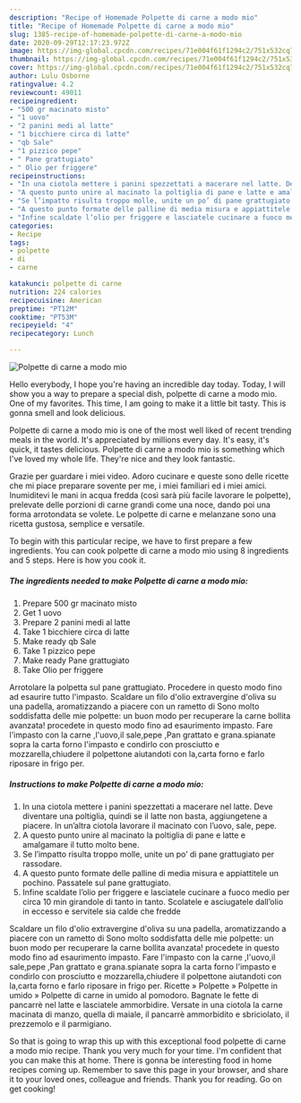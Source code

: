 ```yaml
---
description: "Recipe of Homemade Polpette di carne a modo mio"
title: "Recipe of Homemade Polpette di carne a modo mio"
slug: 1385-recipe-of-homemade-polpette-di-carne-a-modo-mio
date: 2020-09-29T12:17:23.972Z
image: https://img-global.cpcdn.com/recipes/71e004f61f1294c2/751x532cq70/polpette-di-carne-a-modo-mio-recipe-main-photo.jpg
thumbnail: https://img-global.cpcdn.com/recipes/71e004f61f1294c2/751x532cq70/polpette-di-carne-a-modo-mio-recipe-main-photo.jpg
cover: https://img-global.cpcdn.com/recipes/71e004f61f1294c2/751x532cq70/polpette-di-carne-a-modo-mio-recipe-main-photo.jpg
author: Lulu Osborne
ratingvalue: 4.2
reviewcount: 49011
recipeingredient:
- "500 gr macinato misto"
- "1 uovo"
- "2 panini medi al latte"
- "1 bicchiere circa di latte"
- "qb Sale"
- "1 pizzico pepe"
- " Pane grattugiato"
- " Olio per friggere"
recipeinstructions:
- "In una ciotola mettere i panini spezzettati a macerare nel latte. Deve diventare una poltiglia, quindi se il latte non basta, aggiungetene a piacere. In un’altra ciotola lavorare il macinato con l’uovo, sale, pepe."
- "A questo punto unire al macinato la poltiglia di pane e latte e amalgamare il tutto molto bene."
- "Se l’impatto risulta troppo molle, unite un po’ di pane grattugiato per rassodare."
- "A questo punto formate delle palline di media misura e appiattitele un pochino. Passatele sul pane grattugiato."
- "Infine scaldate l’olio per friggere e lasciatele cucinare a fuoco medio per circa 10 min girandole di tanto in tanto. Scolatele e asciugatele dall’olio in eccesso e servitele sia calde che fredde"
categories:
- Recipe
tags:
- polpette
- di
- carne

katakunci: polpette di carne 
nutrition: 224 calories
recipecuisine: American
preptime: "PT12M"
cooktime: "PT53M"
recipeyield: "4"
recipecategory: Lunch

---
```



![Polpette di carne a modo mio](https://img-global.cpcdn.com/recipes/71e004f61f1294c2/751x532cq70/polpette-di-carne-a-modo-mio-recipe-main-photo.jpg)

Hello everybody, I hope you're having an incredible day today. Today, I will show you a way to prepare a special dish, polpette di carne a modo mio. One of my favorites. This time, I am going to make it a little bit tasty. This is gonna smell and look delicious.

Polpette di carne a modo mio is one of the most well liked of recent trending meals in the world. It's appreciated by millions every day. It's easy, it's quick, it tastes delicious. Polpette di carne a modo mio is something which I've loved my whole life. They're nice and they look fantastic.

Grazie per guardare i miei video. Adoro cucinare e queste sono delle ricette che mi piace preparare sovente per me, i miei familiari ed i miei amici. Inumiditevi le mani in acqua fredda (così sarà più facile lavorare le polpette), prelevate delle porzioni di carne grandi come una noce, dando poi una forma arrotondata se volete. Le polpette di carne e melanzane sono una ricetta gustosa, semplice e versatile.


To begin with this particular recipe, we have to first prepare a few ingredients. You can cook polpette di carne a modo mio using 8 ingredients and 5 steps. Here is how you cook it.

<!--inarticleads1-->

##### The ingredients needed to make Polpette di carne a modo mio:

1. Prepare 500 gr macinato misto
1. Get 1 uovo
1. Prepare 2 panini medi al latte
1. Take 1 bicchiere circa di latte
1. Make ready qb Sale
1. Take 1 pizzico pepe
1. Make ready  Pane grattugiato
1. Take  Olio per friggere


Arrotolare la polpetta sul pane grattugiato. Procedere in questo modo fino ad esaurire tutto l&#39;impasto. Scaldare un filo d&#39;olio extravergine d&#39;oliva su una padella, aromatizzando a piacere con un rametto di Sono molto soddisfatta delle mie polpette: un buon modo per recuperare la carne bollita avanzata! procedete in questo modo fino ad esaurimento impasto. Fare l&#39;impasto con la carne ,l&#39;uovo,il sale,pepe ,Pan grattato e grana.spianate sopra la carta forno l&#39;impasto e condirlo con prosciutto e mozzarella,chiudere il polpettone aiutandoti con la,carta forno e farlo riposare in frigo per. 

<!--inarticleads2-->

##### Instructions to make Polpette di carne a modo mio:

1. In una ciotola mettere i panini spezzettati a macerare nel latte. Deve diventare una poltiglia, quindi se il latte non basta, aggiungetene a piacere. In un’altra ciotola lavorare il macinato con l’uovo, sale, pepe.
1. A questo punto unire al macinato la poltiglia di pane e latte e amalgamare il tutto molto bene.
1. Se l’impatto risulta troppo molle, unite un po’ di pane grattugiato per rassodare.
1. A questo punto formate delle palline di media misura e appiattitele un pochino. Passatele sul pane grattugiato.
1. Infine scaldate l’olio per friggere e lasciatele cucinare a fuoco medio per circa 10 min girandole di tanto in tanto. Scolatele e asciugatele dall’olio in eccesso e servitele sia calde che fredde


Scaldare un filo d&#39;olio extravergine d&#39;oliva su una padella, aromatizzando a piacere con un rametto di Sono molto soddisfatta delle mie polpette: un buon modo per recuperare la carne bollita avanzata! procedete in questo modo fino ad esaurimento impasto. Fare l&#39;impasto con la carne ,l&#39;uovo,il sale,pepe ,Pan grattato e grana.spianate sopra la carta forno l&#39;impasto e condirlo con prosciutto e mozzarella,chiudere il polpettone aiutandoti con la,carta forno e farlo riposare in frigo per. Ricette » Polpette » Polpette in umido » Polpette di carne in umido al pomodoro. Bagnate le fette di pancarrè nel latte e lasciatele ammorbidire. Versate in una ciotola la carne macinata di manzo, quella di maiale, il pancarrè ammorbidito e sbriciolato, il prezzemolo e il parmigiano. 

So that is going to wrap this up with this exceptional food polpette di carne a modo mio recipe. Thank you very much for your time. I'm confident that you can make this at home. There is gonna be interesting food in home recipes coming up. Remember to save this page in your browser, and share it to your loved ones, colleague and friends. Thank you for reading. Go on get cooking!
